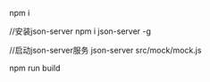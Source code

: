 npm i

//安装json-server
npm i json-server -g

//启动json-server服务
json-server src/mock/mock.js

npm run build 